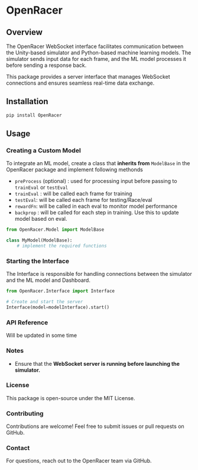 # OpenRacer

## Overview

The OpenRacer WebSocket interface facilitates communication between the Unity-based simulator and Python-based machine learning models. The simulator sends input data for each frame, and the ML model processes it before sending a response back.

This package provides a server interface that manages WebSocket connections and ensures seamless real-time data exchange.

## Installation

```sh
pip install OpenRacer
```

## Usage

### Creating a Custom Model

To integrate an ML model, create a class that **inherits from** `ModelBase` in the OpenRacer package and implement following methonds
* `preProcess` (optional) : used for processing input before passing to `trainEval` or `testEval`
* `trainEval` : will be called each frame for training
* `testEval`: will be called each frame for testing/Race/eval
* `rewardFn`: will be called in each eval to monitor model performance
* `backprop` : will be called for each step in training. Use this to update model based on eval.


```python
from OpenRacer.Model import ModelBase

class MyModel(ModelBase):
    # implement the required functions 
```

### Starting the Interface

The Interface is responsible for handling connections between the simulator and the ML model and Dashboard.

```python
from OpenRacer.Interface import Interface

# Create and start the server
Interface(model=modelInterface).start()
```

### API Reference

Will be updated in some time

### Notes
- Ensure that the **WebSocket server is running before launching the simulator.**

### License

This package is open-source under the MIT License.

### Contributing

Contributions are welcome! Feel free to submit issues or pull requests on GitHub.

### Contact

For questions, reach out to the OpenRacer team via GitHub.

